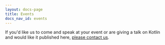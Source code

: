 ```yaml
---
layout: docs-page
title: Events
docs_nav_id: events
---
```


<p>If you'd like us to come and speak at your event or are giving a talk on Kotlin and would like it published here, <a href="mailto:hadi@jetbrains.com">please contact us</a>.</p>

<br>

<div id="events"></div>

<script src="{{ url_for('static', filename='events.js') }}"></script>